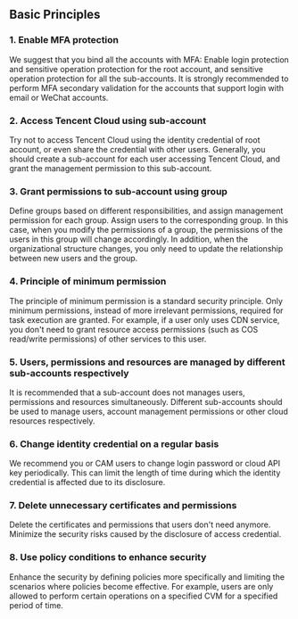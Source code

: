 ## Basic Principles

### 1. Enable MFA protection

We suggest that you bind all the accounts with MFA: Enable login protection and sensitive operation protection for the root account, and sensitive operation protection for all the sub-accounts. It is strongly recommended to perform MFA secondary validation for the accounts that support login with email or WeChat accounts.

### 2. Access Tencent Cloud using sub-account

Try not to access Tencent Cloud using the identity credential of root account, or even share the credential with other users. Generally, you should create a sub-account for each user accessing Tencent Cloud, and grant the management permission to this sub-account.

### 3. Grant permissions to sub-account using group

Define groups based on different responsibilities, and assign management permission for each group. Assign users to the corresponding group. In this case, when you modify the permissions of a group, the permissions of the users in this group will change accordingly. In addition, when the organizational structure changes, you only need to update the relationship between new users and the group.

### 4. Principle of minimum permission

The principle of minimum permission is a standard security principle. Only minimum permissions, instead of more irrelevant permissions, required for task execution are granted. For example, if a user only uses CDN service, you don't need to grant resource access permissions (such as COS read/write permissions) of other services to this user.

### 5. Users, permissions and resources are managed by different sub-accounts respectively

It is recommended that a sub-account does not manages users, permissions and resources simultaneously. Different sub-accounts should be used to manage users, account management permissions or other cloud resources respectively.

### 6. Change identity credential on a regular basis

We recommend you or CAM users to change login password or cloud API key periodically. This can limit the length of time during which the identity credential is affected due to its disclosure.

### 7. Delete unnecessary certificates and permissions
Delete the certificates and permissions that users don't need anymore. Minimize the security risks caused by the disclosure of access credential.

### 8. Use policy conditions to enhance security

Enhance the security by defining policies more specifically and limiting the scenarios where policies become effective. For example, users are only allowed to perform certain operations on a specified CVM for a specified period of time.

